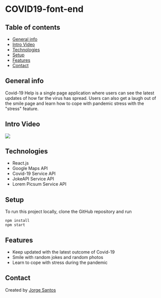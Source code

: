# COVID19-font-end

## Table of contents
* [General info](#general-info)
* [Intro Video](#intro-video)
* [Technologies](#technologies)
* [Setup](#setup)
* [Features](#features)
* [Contact](#contact)

## General info
Covid-19 Help is a single page application where users can see the latest updates of how far the virus has spread. Users can also get a laugh out of the smile page and learn how to cope with pandemic stress with the "stress" feature. 
## Intro Video
![](Covideo.gif)
## Technologies
* React.js
* Google Maps API
* Covid-19 Service API
* JokeAPI Service API
* Lorem Picsum Service API

## Setup
To run this project locally, clone the GitHub repository and run

```
npm install
npm start
```

## Features
* Keep updated with the latest outcome of Covid-19
* Smile with random jokes and random photos
* Learn to cope with stress during the pandemic

## Contact
Created by [Jorge Santos](https://www.linkedin.com/in/santos-jorge)